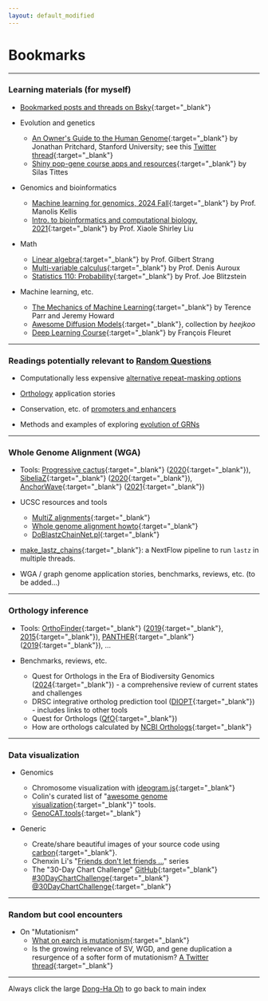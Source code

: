 ```yaml
---
layout: default_modified
---
```


# Bookmarks

___
### Learning materials (for myself)

- [Bookmarked posts and threads on Bsky](https://bsky.app/hashtag/bookmark?author=inspirace.bsky.social){:target="_blank"}

- Evolution and genetics
	- [An Owner's Guide to the Human Genome](https://web.stanford.edu/group/pritchardlab/HGbook.html){:target="_blank"} by Jonathan Pritchard, Stanford University; see this [Twitter thread](https://twitter.com/jkpritch/status/1708613301868110018){:target="_blank"}
	- [Shiny pop-gene course apps and resources](https://github.com/silastittes/shiny_popgen){:target="_blank"} by Silas Tittes

- Genomics and bioinformatics
	- [Machine learning for genomics, 2024 Fall](https://m.youtube.com/playlist?list=PLypiXJdtIca4gtioEPLIExlAKvu64z7rc){:target="_blank"} by Prof. Manolis Kellis
	- [Intro. to bioinformatics and computational biology, 2021](https://m.youtube.com/playlist?list=PLeB-Dlq-v6taAXK6ZCGfqImrNWJzFt3p3){:target="_blank"} by Prof. Xiaole Shirley Liu 

- Math
	- [Linear algebra](https://ocw.mit.edu/courses/18-06-linear-algebra-spring-2010/video_galleries/video-lectures/){:target="_blank"} by Prof. Gilbert Strang
	- [Multi-variable calculus](https://www.youtube.com/playlist?list=PL4C4C8A7D06566F38){:target="_blank"} by Prof. Denis Auroux
	- [Statistics 110: Probability](https://www.youtube.com/playlist?list=PL2SOU6wwxB0uwwH80KTQ6ht66KWxbzTIo){:target="_blank"} by Prof. Joe Blitzstein

- Machine learning, etc.
	- [The Mechanics of Machine Learning](https://mlbook.explained.ai/){:target="_blank"} by Terence Parr and Jeremy Howard
	- [Awesome Diffusion Models](https://github.com/heejkoo/Awesome-Diffusion-Models){:target="_blank"}, collection by _heejkoo_
	- [Deep Learning Course](https://fleuret.org/dlc/){:target="_blank"} by François Fleuret 

___
### Readings potentially relevant to [Random Questions](random.md) 

- Computationally less expensive [alternative repeat-masking options](relevant_4.md)

- [Orthology](relevant_3.md) application stories

- Conservation, etc. of [promoters and enhancers](relevant_2.md)
 
- Methods and examples of exploring [evolution of GRNs](relevant_1.md)

___
### Whole Genome Alignment (WGA)

- Tools: [Progressive cactus](https://github.com/glennhickey/progressiveCactus){:target="_blank"} ([2020](https://doi.org/10.1038/s41586-020-2871-y){:target="_blank"}), [SibeliaZ](https://github.com/medvedevgroup/SibeliaZ){:target="_blank"} ([2020]( https://doi.org/10.1038/s41467-020-19777-8){:target="_blank"}), [AnchorWave](https://github.com/baoxingsong/AnchorWave){:target="_blank"} ([2021](https://www.pnas.org/doi/10.1073/pnas.2113075119){:target="_blank"})

- UCSC resources and tools
	- [MultiZ alignments](http://genome.ucsc.edu/cgi-bin/hgTrackUi?db=mm9&g=multiz30way){:target="_blank"}
	- [Whole genome alignment howto](http://genomewiki.ucsc.edu/index.php/Whole_genome_alignment_howto){:target="_blank"}
	- [DoBlastzChainNet.pl](http://genomewiki.ucsc.edu/index.php?title=DoBlastzChainNet.pl){:target="_blank"}

- [make_lastz_chains](https://github.com/hillerlab/make_lastz_chains){:target="_blank"}: a NextFlow pipeline to run `lastz` in multiple threads.

- WGA / graph genome application stories, benchmarks, reviews, etc. (to be added...) 

___
### Orthology inference

- Tools: [OrthoFinder](https://github.com/davidemms/OrthoFinder){:target="_blank"} ([2019](https://doi.org/10.1186/s13059-019-1832-y){:target="_blank"}, [2015](https://doi.org/10.1186/s13059-015-0721-2){:target="_blank"}), [PANTHER](http://pantherdb.org/panther/){:target="_blank"} ([2019](https://doi.org/10.1038/s41596-019-0128-8){:target="_blank"}), ...   

- Benchmarks, reviews, etc.
	- Quest for Orthologs in the Era of Biodiversity Genomics ([2024](https://doi.org/10.1093/gbe/evae224){:target="_blank"}) - a comprehensive review of current states and challenges
	- DRSC integrative ortholog prediction tool ([DIOPT](https://fgr.hms.harvard.edu/diopt-documentation){:target="_blank"}) - includes links to other tools
	- Quest for Orthologs ([QfO](https://questfororthologs.org/){:target="_blank"})
	- How are orthologs calculated by [NCBI Orthologs](https://www.ncbi.nlm.nih.gov/kis/info/how-are-orthologs-calculated/){:target="_blank"}

___
### Data visualization

- Genomics
	- Chromosome visualization with [ideogram.js](https://eweitz.github.io/ideogram/){:target="_blank"}
	- Colin's curated list of "[awesome genome visualization](https://cmdcolin.github.io/awesome-genome-visualization/?latest=true&tag=Comparative){:target="_blank"}" tools. 
	- [GenoCAT.tools](http://genocat.tools/){:target="_blank"}

- Generic
	- Create/share beautiful images of your source code using [carbon](https://carbon.now.sh/){:target="_blank"}.
	- Chenxin Li's "[Friends don't let friends ...](https://github.com/cxli233/FriendsDontLetFriends)" series
	- The "30-Day Chart Challenge" [GitHub](https://github.com/30DayChartChallenge/Edition2022){:target="_blank"} [#30DayChartChallenge](https://twitter.com/hashtag/30DayChartChallenge?src=hashtag_click){:target="_blank"} [@30DayChartChallenge](https://twitter.com/30DayChartChall){:target="_blank"}


___
### Random but cool encounters 
  
- On "Mutationism"
	- [What on earch is mutationism](https://www.molevol.org/what-on-earth-is-mutationism-some-possible-answers/){:target="_blank"}
	- Is the growing relevance of SV, WGD, and gene duplication a resurgence of a softer form of mutationism? [A Twitter thread](https://twitter.com/thebirdmaniac/status/1542196802518147072){:target="_blank"}

___
Always click the large [Dong-Ha Oh](index.md) to go back to main index
